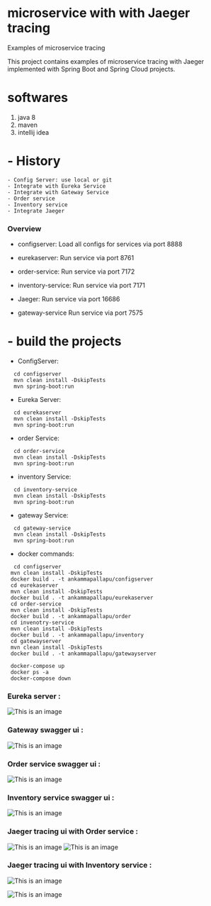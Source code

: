# microservice with with Jaeger tracing

Examples of microservice tracing 

This project contains examples of microservice tracing with Jaeger implemented with Spring Boot and Spring Cloud projects. 

# softwares
   1. java 8
   2. maven
   3. intellij idea
   
  # - History
 ```
 - Config Server: use local or git
 - Integrate with Eureka Service
 - Integrate with Gateway Service
 - Order service
 - Inventory service
 - Integrate Jaeger
 ```

### Overview
- configserver: Load all configs for services via port 8888

- eurekaserver: Run service via port 8761

- order-service: Run service via port 7172

- inventory-service: Run service via port 7171

- Jaeger: Run service via port 16686
- gateway-service Run service via port 7575

 # - build the projects

 - ConfigServer: 
 ```
   cd configserver
   mvn clean install -DskipTests
   mvn spring-boot:run
 ```
 - Eureka Server: 
 ```
   cd eurekaserver
   mvn clean install -DskipTests
   mvn spring-boot:run
 ```
 - order Service: 
 ```
   cd order-service
   mvn clean install -DskipTests
   mvn spring-boot:run
 ```
  - inventory Service: 
 ```
   cd inventory-service
   mvn clean install -DskipTests
   mvn spring-boot:run
 ```
  - gateway Service: 
 ```
   cd gateway-service
   mvn clean install -DskipTests
   mvn spring-boot:run
 ```
 
  - docker commands: 
 ```
   cd configserver
  mvn clean install -DskipTests
  docker build . -t ankammapallapu/configserver
  cd eurekaserver
  mvn clean install -DskipTests
  docker build . -t ankammapallapu/eurekaserver
  cd order-service
  mvn clean install -DskipTests
  docker build . -t ankammapallapu/order
  cd invenotry-service
  mvn clean install -DskipTests
  docker build . -t ankammapallapu/inventory
  cd gatewayserver
  mvn clean install -DskipTests
  docker build . -t ankammapallapu/gatewayserver
  
  docker-compose up
  docker ps -a
  docker-compose down
 ```
 
 
### Eureka server :

![This is an image](https://github.com/Apallapu/microservice-workshop/blob/master/week-1/lab-7/images/eureka.PNG)

### Gateway swagger ui :

![This is an image](https://github.com/Apallapu/microservice-workshop/blob/master/week-1/lab-7/images/gateway-swagger.PNG)

### Order service swagger ui :

![This is an image](https://github.com/Apallapu/microservice-workshop/blob/master/week-1/lab-7/images/order-swagger.PNG)

### Inventory service swagger ui :

![This is an image](https://github.com/Apallapu/microservice-workshop/blob/master/week-1/lab-7/images/inventory-swagger.PNG)

### Jaeger tracing ui with Order service :

![This is an image](https://github.com/Apallapu/microservice-workshop/blob/master/week-2/microservice-tracing-jaeger/images/jaeger-1.PNG)
![This is an image](https://github.com/Apallapu/microservice-workshop/blob/master/week-2/microservice-tracing-jaeger/images/jaeger-2.PNG)

### Jaeger tracing ui with Inventory service :

![This is an image](https://github.com/Apallapu/microservice-workshop/blob/master/week-2/microservice-tracing-jaeger/images/jaeger-3.PNG)

![This is an image](https://github.com/Apallapu/microservice-workshop/blob/master/week-2/microservice-tracing-jaeger/images/jaeger-4.PNG)

 
 
 
